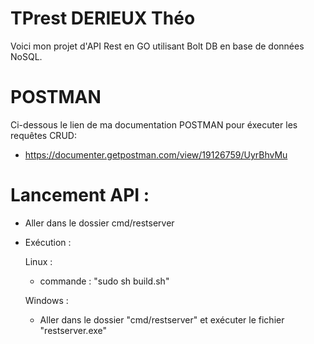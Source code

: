 # TPrest DERIEUX Théo 

Voici mon projet d'API Rest en GO utilisant Bolt DB en base de données NoSQL. 

# POSTMAN

Ci-dessous le lien de ma documentation POSTMAN pour éxecuter les requêtes CRUD:

  * https://documenter.getpostman.com/view/19126759/UyrBhvMu

# Lancement API : 

  * Aller dans le dossier cmd/restserver 
  * Exécution : 
    
    Linux :
    * commande : "sudo sh build.sh"
    
    Windows :
    * Aller dans le dossier "cmd/restserver" et exécuter le fichier "restserver.exe"
